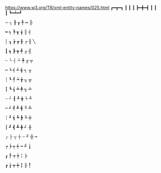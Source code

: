 https://www.w3.org/TR/xml-entity-names/025.html
┏━┳━┓
┃ ┃ ┃
┣━╋━┫
┃ ┃ ┃
┗━┷━┛

─
┐
┠
┰
╀
═
╠

━
┑
┡
┱
╁
║
╡


│
┒
┢
┲
╂
╒
╢
╲


┃
┓
┣
┳
╃
╓
╣

┄
└
┤
┴
╄
╔
╤


┅
┕
┥
┵
╅
╕
╥


┆
┖
┦
┶
╆
╖
╦


┇
┗
┧
┷
╇
╗
╧

┈
┘
┨
┸
╈
╘
╨


┉
┙
┩
┹
╉
╙
╩


┊
┚
┪
┺
╊
╚
╪


┋
┛
┫
┻
╋
╛
╫


┌
├
┬
┼
╌
╜
╬
╼


┍
┝
┭
┽
╍
╝
╽


┎
┞
┮
┾
╎
╞


┏
┟
┯
┿
╏
╟
╿
